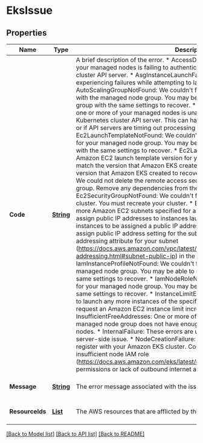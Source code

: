 # EksIssue
## Properties

Name | Type | Description | Notes
------------ | ------------- | ------------- | -------------
**Code** | [**String**](string.md) | A brief description of the error.     * AccessDenied: Amazon EKS or one or more of your managed nodes is failing    to authenticate or authorize with your Kubernetes cluster API server.     * AsgInstanceLaunchFailures: Your Auto Scaling group is experiencing failures    while attempting to launch instances.     * AutoScalingGroupNotFound: We couldn&#39;t find the Auto Scaling group associated    with the managed node group. You may be able to recreate an Auto Scaling    group with the same settings to recover.     * ClusterUnreachable: Amazon EKS or one or more of your managed nodes    is unable to to communicate with your Kubernetes cluster API server. This    can happen if there are network disruptions or if API servers are timing    out processing requests.     * Ec2LaunchTemplateNotFound: We couldn&#39;t find the Amazon EC2 launch template    for your managed node group. You may be able to recreate a launch template    with the same settings to recover.     * Ec2LaunchTemplateVersionMismatch: The Amazon EC2 launch template version    for your managed node group does not match the version that Amazon EKS    created. You may be able to revert to the version that Amazon EKS created    to recover.     * Ec2SecurityGroupDeletionFailure: We could not delete the remote access    security group for your managed node group. Remove any dependencies from    the security group.     * Ec2SecurityGroupNotFound: We couldn&#39;t find the cluster security group    for the cluster. You must recreate your cluster.     * Ec2SubnetInvalidConfiguration: One or more Amazon EC2 subnets specified    for a node group do not automatically assign public IP addresses to instances    launched into it. If you want your instances to be assigned a public IP    address, then you need to enable the auto-assign public IP address setting    for the subnet. See Modifying the public IPv4 addressing attribute for    your subnet (https://docs.aws.amazon.com/vpc/latest/userguide/vpc-ip-addressing.html#subnet-public-ip)    in the Amazon VPC User Guide.     * IamInstanceProfileNotFound: We couldn&#39;t find the IAM instance profile    for your managed node group. You may be able to recreate an instance profile    with the same settings to recover.     * IamNodeRoleNotFound: We couldn&#39;t find the IAM role for your managed    node group. You may be able to recreate an IAM role with the same settings    to recover.     * InstanceLimitExceeded: Your AWS account is unable to launch any more    instances of the specified instance type. You may be able to request an    Amazon EC2 instance limit increase to recover.     * InsufficientFreeAddresses: One or more of the subnets associated with    your managed node group does not have enough available IP addresses for    new nodes.     * InternalFailure: These errors are usually caused by an Amazon EKS server-side    issue.     * NodeCreationFailure: Your launched instances are unable to register    with your Amazon EKS cluster. Common causes of this failure are insufficient    node IAM role (https://docs.aws.amazon.com/eks/latest/userguide/worker_node_IAM_role.html)    permissions or lack of outbound internet access for the nodes. | [optional] [default to null]
**Message** | [**String**](string.md) | The error message associated with the issue. | [optional] [default to null]
**ResourceIds** | [**List**](string.md) | The AWS resources that are afflicted by this issue. | [optional] [default to null]

[[Back to Model list]](../README.md#documentation-for-models) [[Back to API list]](../README.md#documentation-for-api-endpoints) [[Back to README]](../README.md)

